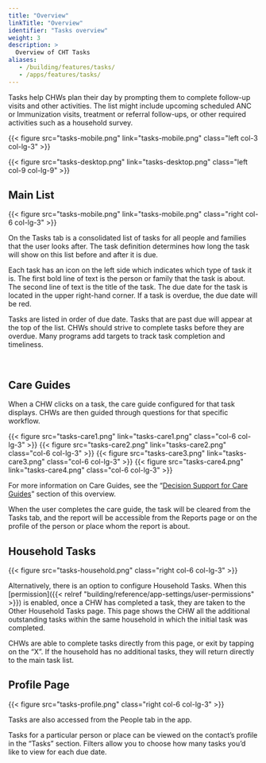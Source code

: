 ```yaml
---
title: "Overview"
linkTitle: "Overview"
identifier: "Tasks overview"
weight: 3
description: >
  Overview of CHT Tasks
aliases:
   - /building/features/tasks/
   - /apps/features/tasks/
---
```


Tasks help CHWs plan their day by prompting them to complete follow-up visits and other activities. The list might include upcoming scheduled ANC or Immunization visits, treatment or referral follow-ups, or other required activities such as a household survey.

{{< figure src="tasks-mobile.png" link="tasks-mobile.png" class="left col-3 col-lg-3" >}}

{{< figure src="tasks-desktop.png" link="tasks-desktop.png" class="left col-9 col-lg-9" >}}


## Main List

{{< figure src="tasks-mobile.png" link="tasks-mobile.png" class="right col-6 col-lg-3" >}}

On the Tasks tab is a consolidated list of tasks for all people and families that the user looks after. The task definition determines how long the task will show on this list before and after it is due.

Each task has an icon on the left side which indicates which type of task it is. The first bold line of text is the person or family that the task is about. The second line of text is the title of the task. The due date for the task is located in the upper right-hand corner. If a task is overdue, the due date will be red.

Tasks are listed in order of due date. Tasks that are past due will appear at the top of the list. CHWs should strive to complete tasks before they are overdue. Many programs add targets to track task completion and timeliness.


<br clear="all">

## Care Guides

When a CHW clicks on a task, the care guide configured for that task displays. CHWs are then guided through questions for that specific workflow.

<div class="container">
  <div class="row">
{{< figure src="tasks-care1.png" link="tasks-care1.png" class="col-6 col-lg-3" >}}
{{< figure src="tasks-care2.png" link="tasks-care2.png" class="col-6 col-lg-3" >}}
{{< figure src="tasks-care3.png" link="tasks-care3.png" class="col-6 col-lg-3" >}}
{{< figure src="tasks-care4.png" link="tasks-care4.png" class="col-6 col-lg-3" >}}
  </div>
</div>

For more information on Care Guides, see the “[Decision Support for Care Guides]()” section of this overview. 

When the user completes the care guide, the task will be cleared from the Tasks tab, and the report will be accessible from the Reports page or on the profile of the person or place whom the report is about.

## Household Tasks
    
{{< figure src="tasks-household.png" class="right col-6 col-lg-3" >}}
    
Alternatively, there is an option to configure Household Tasks. When this [permission]({{< relref "building/reference/app-settings/user-permissions" >}}) is enabled, once a CHW has completed a task, they are taken to the Other Household Tasks page. This page shows the CHW all the additional outstanding tasks within the same household in which the initial task was completed.

CHWs are able to complete tasks directly from this page, or exit by tapping on the “X”. If the household has no additional tasks, they will return directly to the main task list.
    
## Profile Page

{{< figure src="tasks-profile.png" class="right col-6 col-lg-3" >}}

Tasks are also accessed from the People tab in the app.

Tasks for a particular person or place can be viewed on the contact’s profile in the “Tasks” section. Filters allow you to choose how many tasks you’d like to view for each due date.

<br clear="all">
